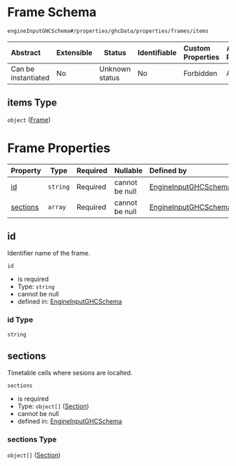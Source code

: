 # Frame Schema

```txt
engineInputGHCSchema#/properties/ghcData/properties/frames/items
```




| Abstract            | Extensible | Status         | Identifiable | Custom Properties | Additional Properties | Access Restrictions | Defined In                                                         |
| :------------------ | ---------- | -------------- | ------------ | :---------------- | --------------------- | ------------------- | ------------------------------------------------------------------ |
| Can be instantiated | No         | Unknown status | No           | Forbidden         | Allowed               | none                | [ghc.schema.json\*](../out/ghc.schema.json "open original schema") |

## items Type

`object` ([Frame](ghc-properties-ghcdata-properties-frames-frame.md))

# Frame Properties

| Property              | Type     | Required | Nullable       | Defined by                                                                                                                                                                           |
| :-------------------- | -------- | -------- | -------------- | :----------------------------------------------------------------------------------------------------------------------------------------------------------------------------------- |
| [id](#id)             | `string` | Required | cannot be null | [EngineInputGHCSchema](ghc-properties-ghcdata-properties-frames-frame-properties-id.md "engineInputGHCSchema#/properties/ghcData/properties/frames/items/properties/id")             |
| [sections](#sections) | `array`  | Required | cannot be null | [EngineInputGHCSchema](ghc-properties-ghcdata-properties-frames-frame-properties-sections.md "engineInputGHCSchema#/properties/ghcData/properties/frames/items/properties/sections") |

## id

Identifier name of the frame.


`id`

-   is required
-   Type: `string`
-   cannot be null
-   defined in: [EngineInputGHCSchema](ghc-properties-ghcdata-properties-frames-frame-properties-id.md "engineInputGHCSchema#/properties/ghcData/properties/frames/items/properties/id")

### id Type

`string`

## sections

Timetable cells where sesions are localted.


`sections`

-   is required
-   Type: `object[]` ([Section](ghc-properties-ghcdata-properties-frames-frame-properties-sections-section.md))
-   cannot be null
-   defined in: [EngineInputGHCSchema](ghc-properties-ghcdata-properties-frames-frame-properties-sections.md "engineInputGHCSchema#/properties/ghcData/properties/frames/items/properties/sections")

### sections Type

`object[]` ([Section](ghc-properties-ghcdata-properties-frames-frame-properties-sections-section.md))
